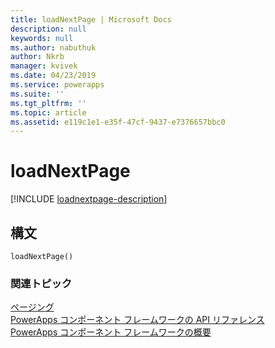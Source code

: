 ```yaml
---
title: loadNextPage | Microsoft Docs
description: null
keywords: null
ms.author: nabuthuk
author: Nkrb
manager: kvivek
ms.date: 04/23/2019
ms.service: powerapps
ms.suite: ''
ms.tgt_pltfrm: ''
ms.topic: article
ms.assetid: e119c1e1-e35f-47cf-9437-e7376657bbc0
---
```


# <a name="loadnextpage"></a>loadNextPage

[!INCLUDE [loadnextpage-description](includes/loadnextpage-description.md)]

## <a name="syntax"></a>構文

`loadNextPage()`

### <a name="related-topics"></a>関連トピック

[ページング](../paging.md)<br/>
[PowerApps コンポーネント フレームワークの API リファレンス](../../reference/index.md)<br/>
[PowerApps コンポーネント フレームワークの概要](../../overview.md)